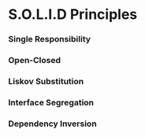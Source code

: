 # S.O.L.I.D Principles #

### Single Responsibility ###

### Open-Closed ###

### Liskov Substitution ###

### Interface Segregation ###

### Dependency Inversion ###


